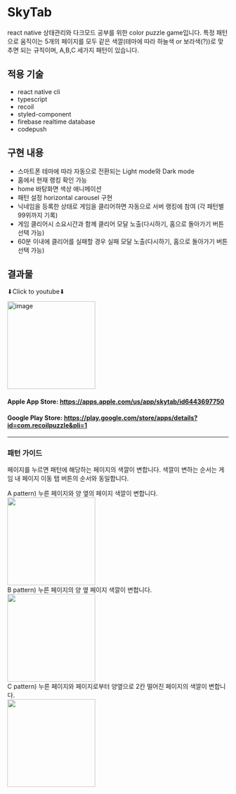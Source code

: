 # SkyTab
react native 상태관리와 다크모드 공부를 위한 color puzzle game입니다.
특정 패턴으로 움직이는 5개의 페이지를 모두 같은 색깔(테마에 따라 하늘색 or 보라색(?))로 맞추면 되는 규칙이며, A,B,C 세가지 패턴이 있습니다.

## 적용 기술
- react native cli
- typescript
- recoil
- styled-component
- firebase realtime database
- codepush

## 구현 내용
- 스마트폰 테마에 따라 자동으로 전환되는 Light mode와 Dark mode
- 홈에서 현재 랭킹 확인 가능
- home 바탕화면 색상 애니메이션
- 패턴 설정 horizontal carousel 구현
- 닉네임을 등록한 상태로 게임을 클리어하면 자동으로 서버 랭킹에 참여 (각 패턴별 99위까지 기록)
- 게임 클리어시 소요시간과 함께 클리어 모달 노출(다시하기, 홈으로 돌아가기 버튼 선택 가능)
- 60분 이내에 클리어를 실패할 경우 실패 모달 노출(다시하기, 홈으로 돌아가기 버튼 선택 가능)

## 결과물
⬇Click to youtube⬇

[<img width="200" alt="image" src="https://user-images.githubusercontent.com/30457954/193556546-c3114ded-ac40-4d31-b61f-e7ec86873245.png">](https://youtu.be/Ud4YB8UO3n0)

#### Apple App Store: https://apps.apple.com/us/app/skytab/id6443697750
#### Google Play Store: https://play.google.com/store/apps/details?id=com.recoilpuzzle&pli=1

---
### 패턴 가이드
페이지를 누르면 패턴에 해당하는 페이지의 색깔이 변합니다. 색깔이 변하는 순서는 게임 내 페이지 이동 탭 버튼의 순서와 동일합니다.

<div>A pattern) 누른 페이지와 양 옆의 페이지 색깔이 변합니다.</div>

<img width="200" src="https://user-images.githubusercontent.com/30457954/193641601-820e0319-dccb-4743-ae3b-043415e84b07.gif"/>

<div>B pattern) 누른 페이지의 양 옆 페이지 색깔이 변합니다.</div>

<img width="200" src="https://user-images.githubusercontent.com/30457954/193741211-76d2e2ba-b83c-4dad-a62b-7164409d2ea3.gif"/>



<div>C pattern) 누른 페이지와 페이지로부터 양옆으로 2칸 떨어진 페이지의 색깔이 변합니다.</div>

<img width="200" src="https://user-images.githubusercontent.com/30457954/193641967-c2320297-5268-4b30-9ac8-620187478e6e.gif"/>


